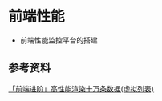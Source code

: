 # 前端性能

* 前端性能监控平台的搭建

## 参考资料

[「前端进阶」高性能渲染十万条数据(虚拟列表)](https://cloud.tencent.com/developer/article/1533206)
